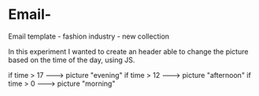 # Email-
Email template - fashion industry - new collection

In this experiment I wanted to create an header able to change the picture based on the time of the day, using JS. 

if time > 17 ---> picture "evening"
if time > 12 ---> picture "afternoon"
if time > 0  ---> picture "morning"
